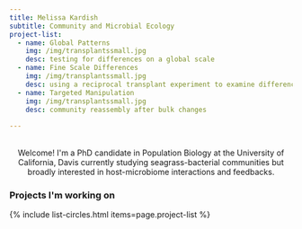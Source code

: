 ```yaml
---
title: Melissa Kardish
subtitle: Community and Microbial Ecology
project-list: 
  - name: Global Patterns
    img: /img/transplantssmall.jpg
    desc: testing for differences on a global scale
  - name: Fine Scale Differences
    img: /img/transplantssmall.jpg
    desc: using a reciprocal transplant experiment to examine differences in community assembly
  - name: Targeted Manipulation
    img: /img/transplantssmall.jpg
    desc: community reassembly after bulk changes
  
---
```

<br/>
<center>
Welcome! I'm a PhD candidate in Population Biology at the University of California, Davis currently studying seagrass-bacterial communities but broadly interested in host-microbiome interactions and feedbacks.
</center>  

### Projects I'm working on  
  
{% include list-circles.html items=page.project-list %}
